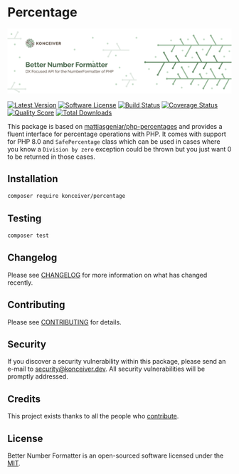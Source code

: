 # Percentage

<p align="center"><img src="./banner.png" /></p>

[![Latest Version](https://badgen.net/packagist/v/konceiver/percentage)](https://packagist.org/packages/konceiver/percentage)
[![Software License](https://badgen.net/packagist/license/konceiver/percentage)](https://packagist.org/packages/konceiver/percentage)
[![Build Status](https://img.shields.io/github/workflow/status/konceiver/percentage/run-tests?label=tests)](https://github.com/konceiver/percentage/actions?query=workflow%3Arun-tests+branch%3Amaster)
[![Coverage Status](https://badgen.net/codeclimate/coverage/konceiver/percentage)](https://codeclimate.com/github/konceiver/percentage)
[![Quality Score](https://badgen.net/codeclimate/maintainability/konceiver/percentage)](https://codeclimate.com/github/konceiver/percentage)
[![Total Downloads](https://badgen.net/packagist/dt/konceiver/percentage)](https://packagist.org/packages/konceiver/percentage)

This package is based on [mattiasgeniar/php-percentages](https://github.com/mattiasgeniar/php-percentages) and provides a fluent interface for percentage operations with PHP. It comes with support for PHP 8.0 and `SafePercentage` class which can be used in cases where you know a `Division by zero` exception could be thrown but you just want 0 to be returned in those cases.

## Installation

```bash
composer require konceiver/percentage
```

## Testing

``` bash
composer test
```

## Changelog

Please see [CHANGELOG](CHANGELOG.md) for more information on what has changed recently.

## Contributing

Please see [CONTRIBUTING](CONTRIBUTING.md) for details.

## Security

If you discover a security vulnerability within this package, please send an e-mail to security@konceiver.dev. All security vulnerabilities will be promptly addressed.

## Credits

This project exists thanks to all the people who [contribute](../../contributors).

## License

Better Number Formatter is an open-sourced software licensed under the [MIT](LICENSE.md).
